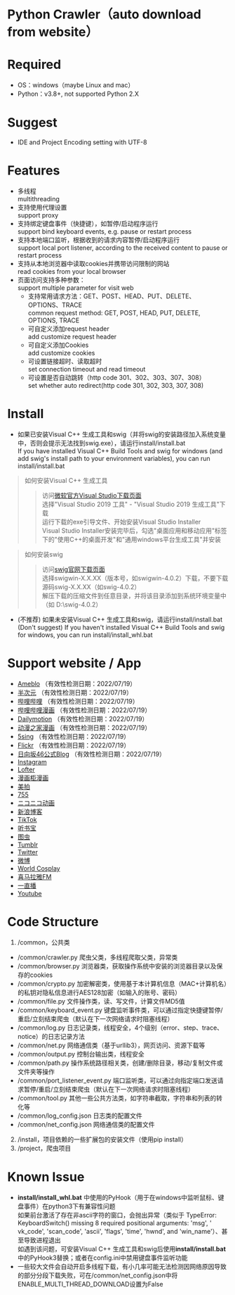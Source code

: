 Python Crawler（auto download from website）
=====

# Required

* OS：windows（maybe Linux and mac）<br>
* Python：v3.8+, not supported Python 2.X

# Suggest

* IDE and Project Encoding setting with UTF-8

# Features

* 多线程<br>
  multithreading<br>
* 支持使用代理设置<br>
  support proxy<br>
* 支持绑定键盘事件（快捷键），如暂停/启动程序运行<br>
  support bind keyboard events, e.g. pause or restart process<br>
* 支持本地端口监听，根据收到的请求内容暂停/启动程序运行<br>
  support local port listener, according to the received content to pause or restart process<br>
* 支持从本地浏览器中读取cookies并携带访问限制的网站<br>
  read cookies from your local browser<br>
* 页面访问支持多种参数：<br>
  support multiple parameter for visit web
    * 支持常用请求方法：GET、POST、HEAD、PUT、DELETE、OPTIONS、TRACE<br>
      common request method: GET, POST, HEAD, PUT, DELETE, OPTIONS, TRACE<br>
    * 可自定义添加request header<br>
      add customize request header<br>
    * 可自定义添加Cookies<br>
      add customize cookies<br>
    * 可设置链接超时、读取超时<br>
      set connection timeout and read timeout<br>
    * 可设置是否自动跳转（http code 301、302、303、307、308）<br>
      set whether auto redirect(http code 301, 302, 303, 307, 308) <br>

# Install

* 如果已安装Visual C++ 生成工具和swig（并将swig的安装路径加入系统变量中，否则会提示无法找到swig.exe），请运行install/install.bat<br>
  If you have installed Visual C++ Build Tools and swig for windows (and add swig's install path to your environment
  variables), you can run install/install.bat <br>

> 如何安装Visual C++ 生成工具
>> 访问[微软官方Visual Studio下载页面](https://visualstudio.microsoft.com/downloads/)<br>
选择"Visual Studio 2019 工具" - "Visual Studio 2019 生成工具"下载<br>
运行下载的exe引导文件、开始安装Visual Studio Installer<br>
Visual Studio Installer安装完毕后，勾选"桌面应用和移动应用"标签下的"使用C++的桌面开发"和"通用windows平台生成工具"并安装<br>

> 如何安装swig
>> 访问[swig官网下载页面](http://www.swig.org/download.html)<br>
选择swigwin-X.X.XX（版本号，如swigwin-4.0.2）下载，不要下载源码swig-X.X.XX（如swig-4.0.2）<br>
解压下载的压缩文件到任意目录，并将该目录添加到系统环境变量中（如 D:\swig-4.0.2）

* (不推荐) 如果未安装Visual C++ 生成工具和swig，请运行install/install.bat<br>
  (Don't suggest) If you haven't installed Visual C++ Build Tools and swig for windows, you can run
  install/install_whl.bat<br>

# Support website / App

* [Ameblo](https://ameblo.jp/) （有效性检测日期：2022/07/19）
* [半次元](https://bcy.net/) （有效性检测日期：2022/07/19）
* [哔哩哔哩](https://www.bilibili.com/) （有效性检测日期：2022/07/19）
* [哔哩哔哩漫画](https://manga.bilibili.com/) （有效性检测日期：2022/07/19）
* [Dailymotion](https://www.dailymotion.com/) （有效性检测日期：2022/07/19）
* [动漫之家漫画](https://www.dmzj.com/) （有效性检测日期：2022/07/19）
* [5sing](https://5sing.kugou.com/index.html) （有效性检测日期：2022/07/19）
* [Flickr](https://www.flickr.com/) （有效性检测日期：2022/07/19）
* [日向坂46公式Blog](https://www.hinatazaka46.com/s/official/diary/member) （有效性检测日期：2022/07/19）
* [Instagram](https://www.instagram.com/)
* [Lofter](https://www.lofter.com/)
* [漫画柜漫画](https://www.manhuagui.com/)
* [美拍](https://www.meipai.com/)
* [755](https://7gogo.jp/)
* [ニコニコ动画](https://www.nicovideo.jp/)
* [新浪博客](http://blog.sina.com.cn/)
* [TikTok](https://www.tiktok.com/)
* [听书宝](http://m.tingshubao.com/)
* [图虫](https://tuchong.com/)
* [Tumblr](https://www.tumblr.com/)
* [Twitter](https://twitter.com/)
* [微博](https://weibo.com/)
* [World Cosplay](https://worldcosplay.net/)
* [喜马拉雅FM](http://www.ximalaya.com/)
* [一直播](https://www.yizhibo.com/)
* [Youtube](https://www.youtube.com/)

# Code Structure

1. /common，公共类<br>

* /common/crawler.py 爬虫父类，多线程爬取父类，异常类<br>
* /common/browser.py 浏览器类，获取操作系统中安装的浏览器目录以及保存的cookies<br>
* /common/crypto.py 加密解密类，使用基于本计算机信息（MAC+计算机名）的私钥对隐私信息进行AES128加密（如输入的账号、密码）<br>
* /common/file.py 文件操作类，读、写文件，计算文件MD5值<br>
* /common/keyboard_event.py 键盘监听事件类，可以通过指定快捷键暂停/重启/立刻结束爬虫（默认在下一次网络请求时阻塞线程）<br>
* /common/log.py 日志记录类，线程安全，4个级别（error、step、trace、notice）的日志记录方法<br>
* /common/net.py 网络通信类（基于urllib3），网页访问、资源下载等<br>
* /common/output.py 控制台输出类，线程安全<br>
* /common/path.py 操作系统路径相关类，创建/删除目录，移动/复制文件或文件夹等操作<br>
* /common/port_listener_event.py 端口监听类，可以通过向指定端口发送请求暂停/重启/立刻结束爬虫（默认在下一次网络请求时阻塞线程）<br>
* /common/tool.py 其他一些公共方法类，如字符串截取，字符串和列表的转化等
* /common/log_config.json 日志类的配置文件
* /common/net_config.json 网络通信类的配置文件

2. /install，项目依赖的一些扩展包的安装文件（使用pip install）
3. /project，爬虫项目

# Known Issue

* **install/install_whl.bat** 中使用的PyHook（用于在windows中监听鼠标、键盘事件）在python3下有兼容性问题<br>
  如果前台激活了存在非ascii字符的窗口，会抛出异常（类似于 TypeError: KeyboardSwitch() missing 8 required positional arguments: 'msg', '
  vk_code', 'scan_code', 'ascii', 'flags', 'time', 'hwnd', and 'win_name'）、甚至导致进程退出<br>
  如遇到该问题，可安装Visual C++ 生成工具和swig后使用**install/install.bat**中的PyHook3替换；或者在config.ini中禁用键盘事件监听功能
* 一些较大文件会自动开启多线程下载，有小几率可能无法检测因网络原因导致的部分分段下载失败，可在/common/net_config.json中将ENABLE_MULTI_THREAD_DOWNLOAD设置为False
